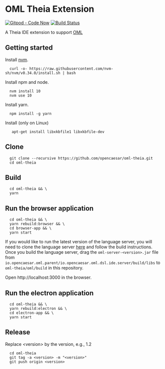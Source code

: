 # OML Theia Extension

[![Gitpod - Code Now](https://img.shields.io/badge/Gitpod-code%20now-blue.svg?longCache=true)](https://gitpod.io#https://github.com/opencaesar/oml-theia)
[![Build Status](https://travis-ci.org/opencaesar/oml-theia.svg?branch=master)](https://travis-ci.org/opencaesar/oml-theia)

A Theia IDE extension to support [OML](https://opencaesar.github.io/oml-spec)

## Getting started

Install [nvm](https://github.com/creationix/nvm#install-script).

```shell
  curl -o- https://raw.githubusercontent.com/nvm-sh/nvm/v0.34.0/install.sh | bash
```

Install npm and node.

```shell
  nvm install 10
  nvm use 10
```

Install yarn.

```shell
  npm install -g yarn
```

Install (only on Linux)

```shell
   apt-get install libxkbfile1 libxkbfile-dev
```

## Clone
```shell
  git clone --recursive https://github.com/opencaesar/oml-theia.git
  cd oml-theia
```

## Build
```shell
  cd oml-theia && \
  yarn
```

## Run the browser application
```shell
  cd oml-theia && \
  yarn rebuild:browser && \
  cd browser-app && \
  yarn start
```

If you would like to run the latest version of the language server, you will need to clone the language server [here](https://github.com/opencaesar/oml) and follow the build instructions. Once you build the language server, drag the `oml-server-<version>.jar` file from `io.opencaesar.oml.parent/io.opencaesar.oml.dsl.ide.server/build/libs` to `oml-theia/oml/build` in this repository.

Open http://localhost:3000 in the browser.

## Run the electron application
```shell
  cd oml-theia && \
  yarn rebuild:electron && \
  cd electron-app && \
  yarn start
```

## Release

Replace \<version\> by the version, e.g., 1.2
```shell
  cd oml-theia
  git tag -a <version> -m "<version>"
  git push origin <version>
```


